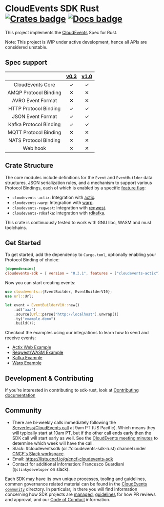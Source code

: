 # CloudEvents SDK Rust [![Crates badge]][crates.io] [![Docs badge]][docs.rs] 

This project implements the [CloudEvents](https://cloudevents.io/) Spec for Rust.

Note: This project is WIP under active development, hence all APIs are considered unstable.

## Spec support

|                               |  [v0.3](https://github.com/cloudevents/spec/tree/v0.3) | [v1.0](https://github.com/cloudevents/spec/tree/v1.0) |
| :---------------------------: | :----------------------------------------------------------------------------: | :---------------------------------------------------------------------------------: |
| CloudEvents Core              | ✓ | ✓ |
| AMQP Protocol Binding         | ✕ | ✕ |
| AVRO Event Format             | ✕ | ✕ |
| HTTP Protocol Binding         | ✓ | ✓ |
| JSON Event Format             | ✓ | ✓ |
| Kafka Protocol Binding        | ✓ | ✓ |
| MQTT Protocol Binding         | ✕ | ✕ |
| NATS Protocol Binding         | ✕ | ✕ |
| Web hook                      | ✕ | ✕ |

## Crate Structure

The core modules include definitions for the `Event` and
`EventBuilder` data structures, JSON serialization rules, and a
mechanism to support various Protocol Bindings, each of which is
enabled by a specific [feature flag]:

* `cloudevents-actix`: Integration with [actix](https://actix.rs/).
* `cloudevents-warp`: Integration with [warp](https://github.com/seanmonstar/warp/).
* `cloudevents-reqwest`: Integration with [reqwest](https://github.com/seanmonstar/reqwest).
* `cloudevents-rdkafka`: Integration with [rdkafka](https://fede1024.github.io/rust-rdkafka).

This crate is continuously tested to work with GNU libc, WASM and musl
toolchains.

## Get Started

To get started, add the dependency to `Cargo.toml`, optionally
enabling your Protocol Binding of choice:

```toml
[dependencies]
cloudevents-sdk = { version = "0.3.1", features = ["cloudevents-actix"] }
```

Now you can start creating events:

```rust
use cloudevents::{EventBuilder, EventBuilderV10};
use url::Url;

let event = EventBuilderV10::new()
    .id("aaa")
    .source(Url::parse("http://localhost").unwrap())
    .ty("example.demo")
    .build()?;
```

Checkout the examples using our integrations to learn how to send and receive events:

* [Actix Web Example](example-projects/actix-web-example)
* [Reqwest/WASM Example](example-projects/reqwest-wasm-example)
* [Kafka Example](example-projects/rdkafka-example)
* [Warp Example](example-projects/warp-example)

## Development & Contributing

If you're interested in contributing to sdk-rust, look at [Contributing documentation](CONTRIBUTING.md)

## Community

- There are bi-weekly calls immediately following the
  [Serverless/CloudEvents call](https://github.com/cloudevents/spec#meeting-time)
  at 9am PT (US Pacific). Which means they will typically start at 10am PT, but
  if the other call ends early then the SDK call will start early as well. See
  the
  [CloudEvents meeting minutes](https://docs.google.com/document/d/1OVF68rpuPK5shIHILK9JOqlZBbfe91RNzQ7u_P7YCDE/edit#)
  to determine which week will have the call.
- Slack: #cloudeventssdk (or #cloudevents-sdk-rust) channel under
  [CNCF's Slack workspace](https://slack.cncf.io/).
- Email: https://lists.cncf.io/g/cncf-cloudevents-sdk
- Contact for additional information: Francesco Guardiani (`@slinkydeveloper`
  on slack).

Each SDK may have its own unique processes, tooling and guidelines, common
governance related material can be found in the
[CloudEvents `community`](https://github.com/cloudevents/spec/tree/master/community)
directory. In particular, in there you will find information concerning
how SDK projects are
[managed](https://github.com/cloudevents/spec/blob/master/community/SDK-GOVERNANCE.md),
[guidelines](https://github.com/cloudevents/spec/blob/master/community/SDK-maintainer-guidelines.md)
for how PR reviews and approval, and our
[Code of Conduct](https://github.com/cloudevents/spec/blob/master/community/GOVERNANCE.md#additional-information)
information.

[Crates badge]: https://img.shields.io/crates/v/cloudevents-sdk.svg
[crates.io]: https://crates.io/crates/cloudevents-sdk
[Docs badge]: https://docs.rs/cloudevents-sdk/badge.svg
[docs.rs]: https://docs.rs/cloudevents-sdk
[feature flag]: https://doc.rust-lang.org/cargo/reference/manifest.html#the-features-section
